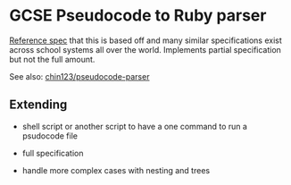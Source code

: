 # GCSE Pseudocode to Ruby parser

[Reference spec](http://www.ocr.org.uk/Images/202654-pseudocode-guide.pdf) that this is based off and many similar specifications exist across school systems all over the world. Implements partial specification but not the full amount.

See also: [chin123/pseudocode-parser](https://github.com/chin123/pseudocode-parser)

## Extending

* shell script or another script to have a one command to run a psudocode file

* full specification

* handle more complex cases with nesting and trees
